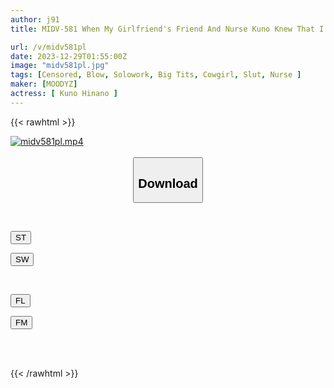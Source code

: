 ```yaml
---
author: j91
title: MIDV-581 When My Girlfriend's Friend And Nurse Kuno Knew That I Was Not Allowed To Masturbate, She Gave Me A Teasing Blowjob, Whitened Breasts, And A Handjob While I Drove Her To The Cowgirl Position, And Made Her Ejaculate In An Endless Loop That Kept Accumulating And Ejaculating Over And Over Again In The Cowgirl Position.Hina Kuno.

url: /v/midv581pl
date: 2023-12-29T01:55:00Z
image: "midv581pl.jpg"
tags: [Censored, Blow, Solowork, Big Tits, Cowgirl, Slut, Nurse	]
maker: [MOODYZ]
actress: [ Kuno Hinano ]
---
```



{{< rawhtml >}}

<div class="video" data-videoid="b2yy8XLAQRIPabV">
    <a href="javascript:;">
        <img src="/v/midv581pl/midv581pl.jpg" width="WIDTH" height="HEIGHT" alt="midv581pl.mp4" loading="lazy">
    </a>
</div>

<script type="text/javascript" src="https://j91.asia/asset/on-demand-st.js"></script>

<br>
  <link rel="stylesheet" href="https://j91.asia/asset/bs5.css">
  
  <center>
  <button class="btn btn-primary" type="button" data-bs-toggle="collapse" data-bs-target=".multi-collapse" aria-expanded="false" aria-controls="multiCollapseExample1 multiCollapseExample2"><h2>Download</h2></button></center>
</p>
<div class="row">
  <div class="col">
    <div class="collapse multi-collapse" id="multiCollapseExample1">
      <div class="card card-body">
	      	      <br>
<div class="buttons">  
<p><a href="https://streamtape.to/v/b2yy8XLAQRIPabV" target="_blank"><button class="btn-hover color-3"><i class="fa fa-download"></i> ST</button></a></p>
<p><a href="https://flaswish.com/7i03mndq3fsr" target="_blank"><button class="btn-hover color-2"><i class="fa fa-download"></i> SW</button></a></p></div>
    </div>
  </div>
</div>
  <div class="col">
    <div class="collapse multi-collapse" id="multiCollapseExample2">
      <div class="card card-body">
	      <br>
<div class="buttons">
<p><a href="https://filelions.site/f/pqtr3inzy904" target="_blank"><button class="btn-hover color-9"><i class="fa fa-download"></i> FL</button></a></p>
<p><a href="https://filemoon.sx/d/a2umegd8b3ng" target="_blank"><button class="btn-hover color-8"><i class="fa fa-download"></i> FM</button></a></p></div>
<br><br>
      </div>
    </div>
  </div>
</div>

{{< /rawhtml >}}